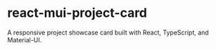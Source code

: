 # react-mui-project-card
A responsive project showcase card built with React, TypeScript, and Material-UI.
